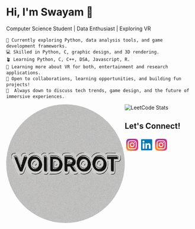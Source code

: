 # Hi, I'm Swayam 👋
Computer Science Student | Data Enthusiast |  Exploring VR

```first
🔭 Currently exploring Python, data analysis tools, and game development frameworks.
💻 Skilled in Python, C, graphic design, and 3D rendering.
🪴 Learning Python, C, C++, DSA, Javascript, R.
🌱 Learning more about VR for both, entertainment and research applications.
🤔 Open to collaborations, learning opportunities, and building fun projects!
💬  Always down to discuss tech trends, game design, and the future of immersive experiences. 
```

<img src="VoidRoot.png" width="320px" align="left" style="border-radius: 50%" draggable="false" clickable="false">

![LeetCode Stats](https://leetcard.jacoblin.cool/SwayamTakkamore?ext=heatmap&theme=wtf&font=M+PLUS+Rounded+1c&border=1&radius=20)

**Let's Connect!**
----------------------
[<img src="instagram.png" height="40px" align="center">](mailto:takkamoreswayam@gmail.com)
[<img src="linkedin.png" height="30px" align="center">](https://www.linkedin.com/in/swayam-voidroot)
[<img src="instagram.png" height="40px" align="center">](https://www.instagram.com/swayam_voidroot)
